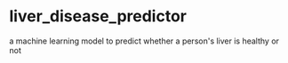 # liver_disease_predictor
a machine learning model to predict whether a person's liver is healthy or not
